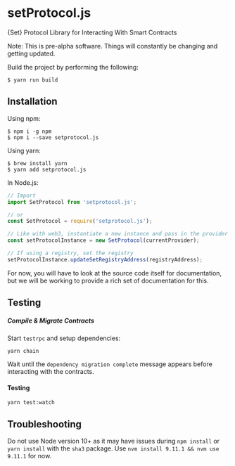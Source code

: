 # setProtocol.js
{Set} Protocol Library for Interacting With Smart Contracts

Note: This is pre-alpha software. Things will constantly be changing and getting updated.

Build the project by performing the following:
```shell
$ yarn run build
```

## Installation
Using npm:
```shell
$ npm i -g npm
$ npm i --save setprotocol.js
```
Using yarn:
```shell
$ brew install yarn
$ yarn add setprotocol.js
```

In Node.js:
```js
// Import
import SetProtocol from 'setprotocol.js';

// or
const SetProtocol = require('setprotocol.js');

// Like with web3, instantiate a new instance and pass in the provider
const setProtocolInstance = new SetProtocol(currentProvider);

// If using a registry, set the registry
setProtocolInstance.updateSetRegistryAddress(registryAddress);
```

For now, you will have to look at the source code itself for documentation, but we will be working to provide a rich set of documentation for this.

## Testing
##### Compile & Migrate Contracts

Start `testrpc` and setup dependencies:
```
yarn chain
```
Wait until the `dependency migration complete` message appears before interacting with the contracts.

#### Testing
```
yarn test:watch
```

## Troubleshooting
Do not use Node version 10+ as it may have issues during `npm install` or `yarn install` with the `sha3` package.  Use `nvm install 9.11.1 && nvm use 9.11.1` for now.
